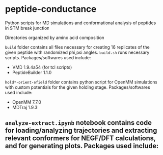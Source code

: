 # peptide-conductance
Python scripts for MD simulations and conformational analysis of peptides in STM break junction

Directories organized by amino acid composition

`build` folder contains all files necessary for creating 16 replicates of the given peptide with randomized phi,psi angles. `build.sh` runs necessary scripts. Packages/softwares used include:
 - VMD 1.9.4a54 (for tcl scripts)
 - PeptideBuilder 1.1.0

`hold*-orient-efield` folder contains python script for OpenMM simulations with custom potentials for the given holding stage. Packages/softwares used include:
 - OpenMM 7.7.0
 - MDTraj 1.9.3

`analyze-extract.ipynb` notebook contains code for loading/analyzing trajectories and extracting relevant conformers for NEGF/DFT calculations, and for generating plots. Packages used include:
 - 

